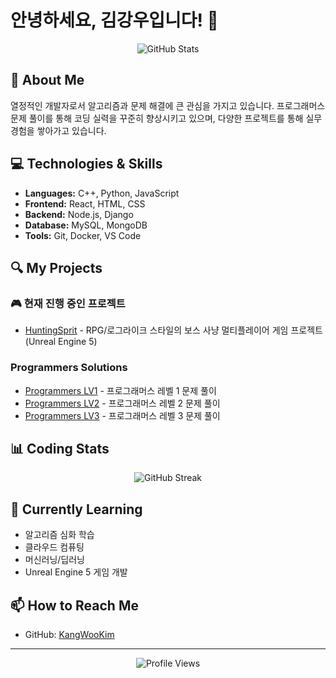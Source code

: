 # 안녕하세요, 김강우입니다! 👋

<div align="center">
  <img src="https://github-readme-stats.vercel.app/api?username=KangWooKim&show_icons=true&theme=tokyonight" alt="GitHub Stats" />
</div>

## 🚀 About Me
열정적인 개발자로서 알고리즘과 문제 해결에 큰 관심을 가지고 있습니다. 프로그래머스 문제 풀이를 통해 코딩 실력을 꾸준히 향상시키고 있으며, 다양한 프로젝트를 통해 실무 경험을 쌓아가고 있습니다.

## 💻 Technologies & Skills
- **Languages:** C++, Python, JavaScript
- **Frontend:** React, HTML, CSS
- **Backend:** Node.js, Django
- **Database:** MySQL, MongoDB
- **Tools:** Git, Docker, VS Code

## 🔍 My Projects

### 🎮 현재 진행 중인 프로젝트
- [HuntingSprit](https://github.com/KangWooKim/HuntingSprit) - RPG/로그라이크 스타일의 보스 사냥 멀티플레이어 게임 프로젝트 (Unreal Engine 5)

### Programmers Solutions
- [Programmers LV1](https://github.com/KangWooKim/Programmers_LV1) - 프로그래머스 레벨 1 문제 풀이
- [Programmers LV2](https://github.com/KangWooKim/Programmers_LV2) - 프로그래머스 레벨 2 문제 풀이
- [Programmers LV3](https://github.com/KangWooKim/Programmers_LV3) - 프로그래머스 레벨 3 문제 풀이

## 📊 Coding Stats
<div align="center">
  <img src="https://github-readme-streak-stats.herokuapp.com/?user=KangWooKim&theme=dark" alt="GitHub Streak" />
</div>

## 🌱 Currently Learning
- 알고리즘 심화 학습
- 클라우드 컴퓨팅
- 머신러닝/딥러닝
- Unreal Engine 5 게임 개발

## 📫 How to Reach Me
- GitHub: [KangWooKim](https://github.com/KangWooKim)

---

<div align="center">
  <img src="https://komarev.com/ghpvc/?username=KangWooKim&color=blue" alt="Profile Views" />
</div>